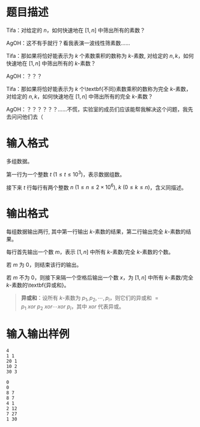 # 题目描述

Tifa：对给定的 $n$，如何快速地在 $[1,n]$ 中筛出所有的素数？

AgOH：这不有手就行？看我表演一波线性筛素数……

Tifa：那如果将恰好能表示为 $k$ 个素数乘积的数称为 $k$-素数, 对给定的 $n,k$，如何快速地在 $[1,n]$ 中筛出所有的 $k$-素数？

AgOH：？？？

Tifa：那如果将恰好能表示为 $k$ 个\textbf{不同}素数乘积的数称为完全 $k$-素数，对给定的 $n,k$，如何快速地在 $[1,n]$ 中筛出所有的完全 $k$-素数？

AgOH：？？？？？？……不慌，实验室的成员们应该能帮我解决这个问题，我先去问问他们去（

# 输入格式

多组数据。

第一行为一个整数 $t~(1 \leq t \leq {10}^3)$，表示数据组数。

接下来 $t$ 行每行有两个整数 $n~(1 \leq n \leq 2 \times {10}^6),~k~(0 \leq k \leq n)$，含义同描述。

# 输出格式

每组数据输出两行, 其中第一行输出 $k$-素数的结果，第二行输出完全 $k$-素数的结果。

每行首先输出一个数 $m$，表示 $[1,n]$ 中所有 $k$-素数/完全 $k$-素数的个数。

若 $m$ 为 $0$，则结束该行的输出。

若 $m$ 不为 $0$，则接下来隔一个空格后输出一个数 $x$，为 $[1,n]$ 中所有 $k$-素数/完全 $k$-素数的\textbf{异或和}。

>**异或和**：设所有 $k$-素数为 $p_1,p_2,\cdots,p_i$，则它们的异或和 $=p_1 \ xor \ p_2 \ xor \cdots xor \ p_i$，其中 $xor$ 代表异或。

# 输入输出样例

```input1
4
1 1
20 1
10 2
30 3
```

```output1
0
0
8 7
8 7
4 1
2 12
7 27
1 30
```
